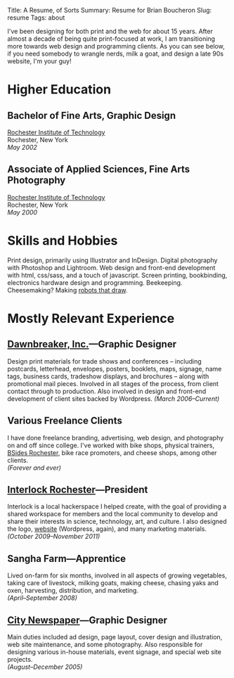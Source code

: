 Title: A Resume, of Sorts
Summary: Resume for Brian Boucheron
Slug: resume
Tags: about

I've been designing for both print and the web for about 15 years. After almost a decade of being quite print-focused at work, I am transitioning more towards web design and programming clients. As you can see below, if you need somebody to wrangle nerds, milk a goat, and design a late 90s website, I'm your guy!

# Higher Education

## Bachelor of Fine Arts, Graphic Design
[Rochester Institute of Technology](https://www.rit.edu/)  
Rochester, New York  
*May 2002*

## Associate of Applied Sciences, Fine Arts Photography
[Rochester Institute of Technology](https://www.rit.edu/)  
Rochester, New York  
*May 2000*

# Skills and Hobbies
Print design, primarily using Illustrator and InDesign. Digital photography with Photoshop and Lightroom. Web design and front-end development with html, css/sass, and a touch of javascript. Screen printing, bookbinding, electronics hardware design and programming. Beekeeping. Cheesemaking? Making [robots that draw](https://www.flickr.com/photos/bert_m_b/albums/72157628015314436).

# Mostly Relevant Experience

## [Dawnbreaker, Inc.](http://www.dawnbreaker.com/)—Graphic Designer
Design print materials for trade shows and conferences – including postcards, letterhead, envelopes, posters, booklets, maps, signage, name tags, business cards, tradeshow displays, and brochures – along with promotional mail pieces. Involved in all stages of the process, from client contact through to production. Also involved in design and front-end development of client sites backed by Wordpress.
*(March 2006–Current)*

## Various Freelance Clients
I have done freelance branding, advertising, web design, and photography on and off since college. I've worked with bike shops, physical trainers, [BSides Rochester](http://www.bsidesroc.com/), bike race promoters, and cheese shops, among other clients.  
*(Forever and ever)*

## [Interlock Rochester](http://www.interlockroc.org/)—President
Interlock is a local hackerspace I helped create, with the goal of providing a shared workspace for members and the local community to develop and share their interests in science, technology, art, and culture. I also designed the logo, [website](http://www.interlockroc.org/) (Wordpress, again), and many marketing materials.  
*(October 2009–November 2011)*

## Sangha Farm—Apprentice
Lived on-farm for six months, involved in all aspects of growing vegetables, taking care of livestock, milking goats, making cheese, chasing yaks and oxen, harvesting, distribution, and marketing.  
*(April–September 2008)*

## [City Newspaper](http://www.rochestercitynewspaper.com/)—Graphic Designer
Main duties included ad design, page layout, cover design and illustration, web site maintenance, and some photography. Also responsible for designing various in-house materials, event signage, and special web site projects.  
*(August–December 2005)*

